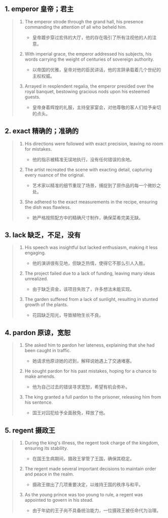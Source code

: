 ## 1. emperor   皇帝；君主

> 1. The emperor strode through the grand hall, his presence commanding the attention of all who beheld him.
>    - 皇帝踱步穿过宏伟的大厅，他的存在吸引了所有注视他的人的注意。
>
> 2. With imperial grace, the emperor addressed his subjects, his words carrying the weight of centuries of sovereign authority.
>    - 以帝国的优雅，皇帝对他的臣民讲话，他的言辞承载着几个世纪的主权权威。
>
> 3. Arrayed in resplendent regalia, the emperor presided over the royal banquet, bestowing gracious nods upon his esteemed guests.
>    - 皇帝身着辉煌的礼服，主持皇家宴会，对他尊敬的客人们给予亲切的点头。

## 2. exact  精确的；准确的

> 1. His directions were followed with exact precision, leaving no room for mistakes.
>    - 他的指示被精准无误地执行，没有任何错误的余地。
>
> 2. The artist recreated the scene with exacting detail, capturing every nuance of the original.
>    - 艺术家以精准的细节重现了场景，捕捉到了原作品的每一个微妙之处。
>
> 3. She adhered to the exact measurements in the recipe, ensuring the dish was flawless.
>    - 她严格按照配方中的精确尺寸制作，确保菜肴完美无缺。

## 3. lack  缺乏，不足，没有

> 1. His speech was insightful but lacked enthusiasm, making it less engaging.
>    - 他的演讲很有见地，但缺乏热情，使得它不那么引人入胜。
>
> 2. The project failed due to a lack of funding, leaving many ideas unrealized.
>    - 由于缺乏资金，该项目失败了，许多想法未能实现。
>
> 3. The garden suffered from a lack of sunlight, resulting in stunted growth of the plants.
>    - 花园缺乏阳光，导致植物生长不良。

## 4. pardon  原谅，宽恕

> 1. She asked him to pardon her lateness, explaining that she had been caught in traffic.
>    - 她请求他原谅她的迟到，解释说她遇上了交通堵塞。
>
> 2. He sought pardon for his past mistakes, hoping for a chance to make amends.
>    - 他为自己过去的错误寻求宽恕，希望有机会弥补。
>
> 3. The king granted a full pardon to the prisoner, releasing him from his sentence.
>    - 国王对囚犯给予全面赦免，释放了他。

## 5. regent  摄政王

> 1. During the king's illness, the regent took charge of the kingdom, ensuring its stability.
>    - 在国王生病期间，摄政王掌管了王国，确保其稳定。
>
> 2. The regent made several important decisions to maintain order and peace in the realm.
>    - 摄政王做出了几项重要决定，以维持王国的秩序与和平。
>
> 3. As the young prince was too young to rule, a regent was appointed to govern in his stead.
>    - 由于年幼的王子尚不具备统治能力，一位摄政王被任命代为治理。